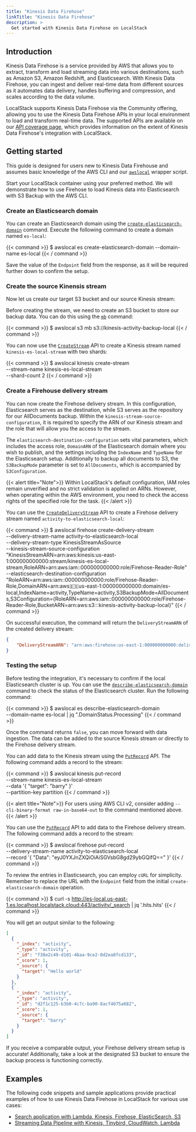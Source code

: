 ```yaml
---
title: "Kinesis Data Firehose"
linkTitle: "Kinesis Data Firehose"
description: >
  Get started with Kinesis Data Firehose on LocalStack
---
```


## Introduction

Kinesis Data Firehose is a service provided by AWS that allows you to extract, transform and load streaming data into various destinations, such as Amazon S3, Amazon Redshift, and Elasticsearch. With Kinesis Data Firehose, you can ingest and deliver real-time data from different sources as it automates data delivery, handles buffering and compression, and scales according to the data volume.

LocalStack supports Kinesis Data Firehose via the Community offering, allowing you to use the Kinesis Data Firehose APIs in your local environment to load and transform real-time data. The supported APIs are available on our [API coverage page](https://docs.localstack.cloud/references/coverage/coverage_firehose/), which provides information on the extent of Kinesis Data Firehose's integration with LocalStack.

## Getting started

This guide is designed for users new to Kinesis Data Firehouse and assumes basic knowledge of the AWS CLI and our [`awslocal`](https://github.com/localstack/awscli-local) wrapper script.

Start your LocalStack container using your preferred method. We will demonstrate how to use Firehose to load Kinesis data into Elasticsearch with S3 Backup with the AWS CLI.

### Create an Elasticsearch domain

You can create an Elasticsearch domain using the [`create-elasticsearch-domain`](https://docs.aws.amazon.com/cli/latest/reference/es/create-elasticsearch-domain.html) command. Execute the following command to create a domain named `es-local`:

{{< command >}}
$ awslocal es create-elasticsearch-domain --domain-name es-local
{{< / command >}}

Save the value of the `Endpoint` field from the response, as it will be required further down to confirm the setup.

### Create the source Kinensis stream

Now let us create our target S3 bucket and our source Kinesis stream:

Before creating the stream, we need to create an S3 bucket to store our backup data. You can do this using the [`mb`](https://docs.aws.amazon.com/cli/latest/reference/s3/mb.html) command:

{{< command >}}
$ awslocal s3 mb s3://kinesis-activity-backup-local
{{< / command >}}

You can now use the [`CreateStream`](https://docs.aws.amazon.com/kinesis/latest/APIReference/API_CreateStream.html) API to create a Kinesis stream named `kinesis-es-local-stream` with two shards:

{{< command >}}
$ awslocal kinesis create-stream \
  --stream-name kinesis-es-local-stream \
  --shard-count 2
{{< / command >}}

### Create a Firehouse delivery stream

You can now create the Firehose delivery stream. In this configuration, Elasticsearch serves as the destination, while S3 serves as the repository for our AllDocuments backup. Within the `kinesis-stream-source-configuration`, it is required to specify the ARN of our Kinesis stream and the role that will allow you the access to the stream.

The `elasticsearch-destination-configuration` sets vital parameters, which includes the access role, `DomainARN` of the Elasticsearch domain where you wish to publish, and the settings including the `IndexName` and `TypeName` for the Elasticsearch setup. Additionally to backup all documents to S3, the `S3BackupMode` parameter is set to `AllDocuments`, which is accompanied by `S3Configuration`.

{{< alert title="Note">}}
Within LocalStack's default configuration, IAM roles remain unverified and no strict validation is applied on ARNs. However, when operating within the AWS environment, you need to check the access rights of the specified role for the task.
{{< /alert >}}

You can use the [`CreateDeliveryStream`](https://docs.aws.amazon.com/firehose/latest/APIReference/API_CreateDeliveryStream.html) API to create a Firehose delivery stream named `activity-to-elasticsearch-local`:

{{< command >}}
$ awslocal firehose create-delivery-stream \
  --delivery-stream-name activity-to-elasticsearch-local \
  --delivery-stream-type KinesisStreamAsSource \
  --kinesis-stream-source-configuration "KinesisStreamARN=arn:aws:kinesis:us-east-1:000000000000:stream/kinesis-es-local-stream,RoleARN=arn:aws:iam::000000000000:role/Firehose-Reader-Role" \
  --elasticsearch-destination-configuration "RoleARN=arn:aws:iam::000000000000:role/Firehose-Reader-Role,DomainARN=arn:aws:es:us-east-1:000000000000:domain/es-local,IndexName=activity,TypeName=activity,S3BackupMode=AllDocuments,S3Configuration={RoleARN=arn:aws:iam::000000000000:role/Firehose-Reader-Role,BucketARN=arn:aws:s3:::kinesis-activity-backup-local}"
{{< / command >}}

On successful execution, the command will return the `DeliveryStreamARN` of the created delivery stream:

```json
{
    "DeliveryStreamARN": "arn:aws:firehose:us-east-1:000000000000:deliverystream/activity-to-elasticsearch-local"
}
```

### Testing the setup

Before testing the integration, it's necessary to confirm if the local Elasticsearch cluster is up. You can use the [`describe-elasticsearch-domain`](https://docs.aws.amazon.com/cli/latest/reference/es/describe-elasticsearch-domain.html) command to check the status of the Elasticsearch cluster. Run the following command:

{{< command >}}
$ awslocal es describe-elasticsearch-domain \
  --domain-name es-local | jq ".DomainStatus.Processing"
{{< / command >}}

Once the command returns `false`, you can move forward with data ingestion. The data can be added to the source Kinesis stream or directly to the Firehose delivery stream.

You can add data to the Kinesis stream using the [`PutRecord`](https://docs.aws.amazon.com/kinesis/latest/APIReference/API_PutRecord.html) API. The following command adds a record to the stream:

{{< command >}}
$ awslocal kinesis put-record \
  --stream-name kinesis-es-local-stream \
  --data '{ "target": "barry" }' \
  --partition-key partition
{{< / command >}}

{{< alert title="Note">}}
For users using AWS CLI v2, consider adding `--cli-binary-format raw-in-base64-out` to the command mentioned above.
{{< /alert >}}

You can use the [`PutRecord`](https://docs.aws.amazon.com/firehose/latest/APIReference/API_PutRecord.html) API to add data to the Firehose delivery stream. The following command adds a record to the stream:

{{< command >}}
$ awslocal firehose put-record \
  --delivery-stream-name activity-to-elasticsearch-local \
  --record '{ "Data": "eyJ0YXJnZXQiOiAiSGVsbG8gd29ybGQifQ==" }'
{{< / command >}}

To review the entries in Elasticsearch, you can employ `cURL` for simplicity. Remember to replace the URL with the `Endpoint` field from the initial `create-elasticsearch-domain` operation.

{{< command >}}
$ curl -s http://es-local.us-east-1.es.localhost.localstack.cloud:443/activity/_search | jq '.hits.hits'
{{< / command >}}

You will get an output similar to the following:

```json
[
  {
    "_index": "activity",
    "_type": "activity",
    "_id": "f38e2c49-d101-46aa-9ce2-0d2ea8fcd133",
    "_score": 1,
    "_source": {
      "target": "Hello world"
    }
  },
  {
    "_index": "activity",
    "_type": "activity",
    "_id": "d2f1c125-b3b0-4c7c-ba90-8acf4075a682",
    "_score": 1,
    "_source": {
      "target": "barry"
    }
  }
]
```

If you receive a comparable output, your Firehose delivery stream setup is accurate! Additionally, take a look at the designated S3 bucket to ensure the backup process is functioning correctly.

## Examples

The following code snippets and sample applications provide practical examples of how to use Kinesis Data Firehose in LocalStack for various use cases:

- [Search application with Lambda, Kinesis, Firehose, ElasticSearch, S3](https://github.com/localstack/sample-fuzzy-movie-search-lambda-kinesis-elasticsearch)
- [Streaming Data Pipeline with Kinesis, Tinybird, CloudWatch, Lambda](https://github.com/localstack/serverless-streaming-data-pipeline)
